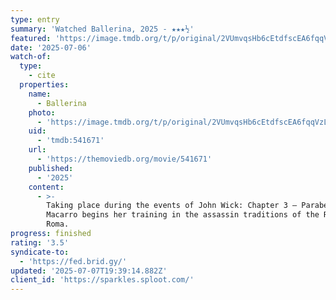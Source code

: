 ```yaml
---
type: entry
summary: 'Watched Ballerina, 2025 - ★★★½'
featured: 'https://image.tmdb.org/t/p/original/2VUmvqsHb6cEtdfscEA6fqqVzLg.jpg'
date: '2025-07-06'
watch-of:
  type:
    - cite
  properties:
    name:
      - Ballerina
    photo:
      - 'https://image.tmdb.org/t/p/original/2VUmvqsHb6cEtdfscEA6fqqVzLg.jpg'
    uid:
      - 'tmdb:541671'
    url:
      - 'https://themoviedb.org/movie/541671'
    published:
      - '2025'
    content:
      - >-
        Taking place during the events of John Wick: Chapter 3 – Parabellum, Eve
        Macarro begins her training in the assassin traditions of the Ruska
        Roma.
progress: finished
rating: '3.5'
syndicate-to:
  - 'https://fed.brid.gy/'
updated: '2025-07-07T19:39:14.882Z'
client_id: 'https://sparkles.sploot.com/'
---
```


